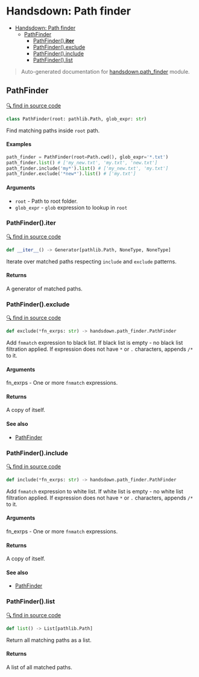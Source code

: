 # Handsdown: Path finder

- [Handsdown: Path finder](#handsdown-path-finder)
  - [PathFinder](#pathfinder)
    - [PathFinder().__iter__](#pathfinder__iter__)
    - [PathFinder().exclude](#pathfinderexclude)
    - [PathFinder().include](#pathfinderinclude)
    - [PathFinder().list](#pathfinderlist)

> Auto-generated documentation for [handsdown.path_finder](../handsdown/path_finder.py) module.

## PathFinder

[🔍 find in source code](../handsdown/path_finder.py#L9)

```python
class PathFinder(root: pathlib.Path, glob_expr: str)
```

Find matching paths inside `root` path.

#### Examples

```python
path_finder = PathFinder(root=Path.cwd(), glob_expr='*.txt')
path_finder.list() # ['my_new.txt', 'my.txt', 'new.txt']
path_finder.include('my*').list() # ['my_new.txt', 'my.txt']
path_finder.exclude('*new*').list() # ['my.txt']
```

#### Arguments

- `root` - Path to root folder.
- `glob_expr` - `glob` expression to lookup in `root`

### PathFinder().__iter__

[🔍 find in source code](../handsdown/path_finder.py#L103)

```python
def __iter__() -> Generator[pathlib.Path, NoneType, NoneType]
```

Iterate over matched paths respecting `include` and `exclude` patterns.

#### Returns

A generator of matched paths.

### PathFinder().exclude

[🔍 find in source code](../handsdown/path_finder.py#L61)

```python
def exclude(*fn_exrps: str) -> handsdown.path_finder.PathFinder
```

Add `fnmatch` expression to black list.
If black list is empty - no black list filtration applied.
If expression does not have `*` or `.` characters, appends `/*` to it.

#### Arguments

fn_exrps - One or more `fnmatch` expressions.

#### Returns

A copy of itself.

#### See also

- [PathFinder](#pathfinder)

### PathFinder().include

[🔍 find in source code](../handsdown/path_finder.py#L41)

```python
def include(*fn_exrps: str) -> handsdown.path_finder.PathFinder
```

Add `fnmatch` expression to white list.
If white list is empty - no white list filtration applied.
If expression does not have `*` or `.` characters, appends `/*` to it.

#### Arguments

fn_exrps - One or more `fnmatch` expressions.

#### Returns

A copy of itself.

#### See also

- [PathFinder](#pathfinder)

### PathFinder().list

[🔍 find in source code](../handsdown/path_finder.py#L119)

```python
def list() -> List[pathlib.Path]
```

Return all matching paths as a list.

#### Returns

A list of all matched paths.
